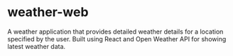 # weather-web
A weather application that provides detailed weather details for a location specified by the user. Built using React and Open Weather API for showing latest weather data.
